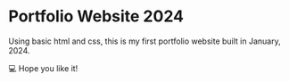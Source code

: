 # Portfolio Website 2024
Using basic html and css, this is my first portfolio website built in January, 2024. 

💻 Hope you like it!
